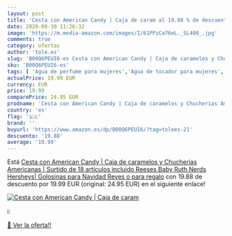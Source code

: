 ```yaml
---
layout: post
title: 'Cesta con American Candy | Caja de caram al 19.88 % de descuento'
date: 2020-09-30 11:26:32
image: 'https://m.media-amazon.com/images/I/61PPzCa76eL._SL400_.jpg'
comments: true
category: ofertas
author: 'tole.es'
slug: 'B00Q6PEUI6-es Cesta con American Candy | Caja de caramelos y Chucherias...'
sku: 'B00Q6PEUI6-es'
tags: [ 'Agua de perfume para mujeres','Agua de tocador para mujeres','Almacenaje de adornos festivos','Almacenamiento y organización','Belleza','Fragancias para mujeres','Hogar y cocina','Juguetes','Juguetes electrónicos','Juguetes y juegos','Perfumes y fragancias','Productos para el cuidado de la piel','Sets y juegos para el cuidado de la piel','Videojuegos para niños','navidad', ]
actualPrice: 19.99 EUR
currency: EUR
price: 19.99
comparePrice: 24.95 EUR
prodname: 'Cesta con American Candy | Caja de caramelos y Chucherias Americanas | Surtido de 18 artículos incluido Reeses  Baby Ruth  Nerds  Hersheys| Golosinas para Navidad Reyes o para regalo'
country: 'es'
flag: '🇪🇸'
brand: ''
buyurl: 'https://www.amazon.es/dp/B00Q6PEUI6/?tag=tolees-21'
descuento: '19.88'
average: '19.99'
---
```


Está [Cesta con American Candy | Caja de caramelos y Chucherias Americanas | Surtido de 18 artículos incluido Reeses  Baby Ruth  Nerds  Hersheys| Golosinas para Navidad Reyes o para regalo](https://www.amazon.es/dp/B00Q6PEUI6/?tag=tolees-21) con 19.88 de descuento por 19.99 EUR (original: 24.95 EUR) en el siguiente enlace!

[![Cesta con American Candy | Caja de caram](https://m.media-amazon.com/images/I/61PPzCa76eL._SL400_.jpg)](https://www.amazon.es/dp/B00Q6PEUI6/?tag=tolees-21)

ℹ️:


[🛒 Ver la oferta!!](https://www.amazon.es/dp/B00Q6PEUI6/?tag=tolees-21)
